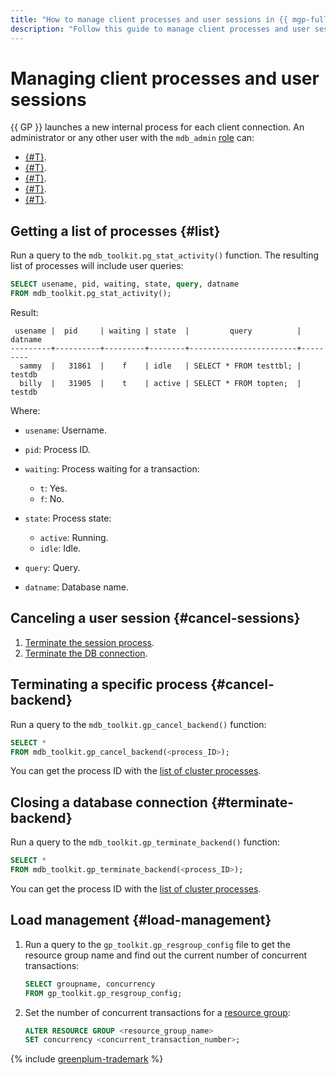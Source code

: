 ```yaml
---
title: "How to manage client processes and user sessions in {{ mgp-full-name }}"
description: "Follow this guide to manage client processes and user sessions."
---
```


# Managing client processes and user sessions

{{ GP }} launches a new internal process for each client connection. An administrator or any other user with the `mdb_admin` [role](../concepts/cluster-users.md) can:

* [{#T}](#list).
* [{#T}](#cancel-sessions).
* [{#T}](#cancel-backend).
* [{#T}](#terminate-backend).
* [{#T}](#load-management).

## Getting a list of processes {#list}

Run a query to the `mdb_toolkit.pg_stat_activity()` function. The resulting list of processes will include user queries:

```sql
SELECT usename, pid, waiting, state, query, datname
FROM mdb_toolkit.pg_stat_activity();
```

Result:

```text
 usename |  pid     | waiting | state  |         query          | datname
---------+----------+---------+--------+------------------------+---------
  sammy  |   31861  |    f    | idle   | SELECT * FROM testtbl; | testdb
  billy  |   31905  |    t    | active | SELECT * FROM topten;  | testdb
```

Where:

* `usename`: Username.
* `pid`: Process ID.
* `waiting`: Process waiting for a transaction:

   * `t`: Yes.
   * `f`: No.

* `state`: Process state:

   * `active`: Running.
   * `idle`: Idle.

* `query`: Query.
* `datname`: Database name.

## Canceling a user session {#cancel-sessions}

1. [Terminate the session process](#cancel-backend).
1. [Terminate the DB connection](#terminate-backend).

## Terminating a specific process {#cancel-backend}

Run a query to the `mdb_toolkit.gp_cancel_backend()` function:

```sql
SELECT *
FROM mdb_toolkit.gp_cancel_backend(<process_ID>);
```

You can get the process ID with the [list of cluster processes](#list).

## Closing a database connection {#terminate-backend}

Run a query to the `mdb_toolkit.gp_terminate_backend()` function:

```sql
SELECT *
FROM mdb_toolkit.gp_terminate_backend(<process_ID>);
```

You can get the process ID with the [list of cluster processes](#list).

## Load management {#load-management}

1. Run a query to the `gp_toolkit.gp_resgroup_config` file to get the resource group name and find out the current number of concurrent transactions:

   ```sql
   SELECT groupname, concurrency
   FROM gp_toolkit.gp_resgroup_config;
   ```

1. Set the number of concurrent transactions for a [resource group](../../managed-greenplum/concepts/resource-groups.md):

   ```sql
   ALTER RESOURCE GROUP <resource_group_name>
   SET concurrency <concurrent_transaction_number>;
   ```

{% include [greenplum-trademark](../../_includes/mdb/mgp/trademark.md) %}
